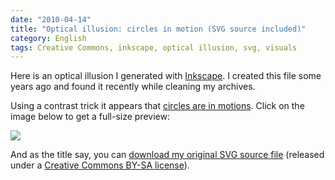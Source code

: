 ```yaml
---
date: "2010-04-14"
title: "Optical illusion: circles in motion (SVG source included)"
category: English
tags: Creative Commons, inkscape, optical illusion, svg, visuals
---
```


Here is an optical illusion I generated with [Inkscape](https://www.inkscape.org). I created this file some years ago and found it recently while cleaning my archives.

Using a contrast trick it appears that [circles are in motions](https://en.wikipedia.org/wiki/Motion_illusion). Click on the image below to get a full-size preview:

![]({attach}optical-illusion-circles-in-motion-preview.png)

And as the title say, you can [download my original SVG source file](https://kevin.deldycke.com/documents/optical-illusion-circles-in-motion.svgz) (released under a [Creative Commons BY-SA license](https://creativecommons.org/licenses/by-sa/3.0/)).
